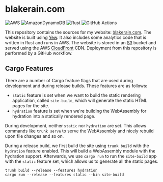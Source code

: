 # blakerain.com

![AWS](https://img.shields.io/badge/AWS-%23FF9900.svg?style=for-the-badge&logo=amazon-aws&logoColor=white)
![AmazonDynamoDB](https://img.shields.io/badge/DynamoDB-4053D6?style=for-the-badge&logo=Amazon%20DynamoDB&logoColor=white)
![Rust](https://img.shields.io/badge/rust-%23000000.svg?style=for-the-badge&logo=rust&logoColor=white)
![GitHub Actions](https://img.shields.io/badge/github%20actions-%232671E5.svg?style=for-the-badge&logo=githubactions&logoColor=white)

This repository contains the sources for my website: [blakerain.com]. The website is built using [Yew]. It also
includes some analytics code that is written in Rust and runs in AWS. The website is stored in an [S3] bucket and served
using the AWS [CloudFront] CDN. Deployment from this repository is performed by a GitHub workflow.

## Cargo Features

There are a number of Cargo feature flags that are used during development and during release
builds. These features are as follows:

- `static` feature is set when we want to build the static rendering application, called
  `site-build`, which will generate the static HTML pages for the site.
- `hydration` feature is set when we're building the WebAssembly for hydration into a statically
  rendered page.

During development, neither `static` nor `hydration` are set. This allows commands like `trunk
serve` to serve the WebAssembly and nicely rebuild upon file changes and so on.

During a release build, we first build the site using `trunk build` with the `hydration` feature
enabled. This will build a WebAssembly module with the hydration support. Afterwards, we use
`cargo run` to run the `site-build` app with the `static` feature set, which allows us to generate
all the static pages.

```
trunk build --release --features hydration
cargo run --release --features static --bin site-build
```

[blakerain.com]: https://blakerain.com/
[Yew]: https://yew.rs/
[S3]: https://aws.amazon.com/s3/
[CloudFront]: https://aws.amazon.com/cloudfront/
